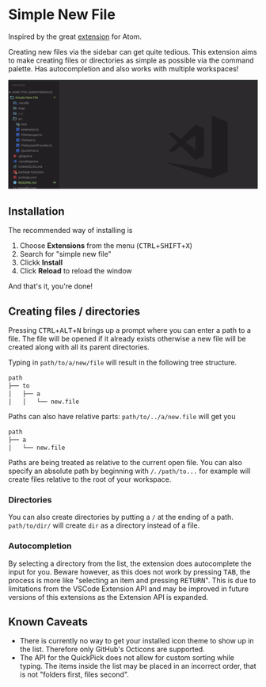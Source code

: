 # Simple New File

Inspired by the great [extension](https://github.com/Osmose/advanced-open-file) for Atom.

Creating new files via the sidebar can get quite tedious. This extension aims to make creating files or directories as simple as possible via the command palette. Has autocompletion and also works with multiple workspaces!

![Small preview of the extension](imgs/preview.gif)

## Installation

The recommended way of installing is

1. Choose **Extensions** from the menu (<kbd>CTRL</kbd>+<kbd>SHIFT</kbd>+<kbd>X</kbd>)
2. Search for "simple new file"
3. Clickk **Install**
4. Click **Reload** to reload the window

And that's it, you're done!

## Creating files / directories

Pressing <kbd>CTRL</kbd>+<kbd>ALT</kbd>+<kbd>N</kbd> brings up a prompt where you can enter a path to a file. The file will be opened if it already exists otherwise a new file will be created along with all its parent directories.

Typing in `path/to/a/new/file` will result in the following tree structure.

```
path
├── to
│   ├── a
│   │   └── new.file
```

Paths can also have relative parts: `path/to/../a/new.file` will get you
```
path
├── a
│   └── new.file
```

Paths are being treated as relative to the current open file. You can also specify an absolute path by beginning with `/`. `/path/to...` for example will create files relative to the root of your workspace.

### Directories

You can also create directories by putting a `/` at the ending of a path. `path/to/dir/` will create `dir` as a directory instead of a file.

### Autocompletion

By selecting a directory from the list, the extension does autocomplete the input for you. Beware however, as this does not work by pressing <kbd>TAB</kbd>, the process is more like "selecting an item and pressing <kbd>RETURN</kbd>". This is due to limitations from the VSCode Extension API and may be improved in future versions of this extensions as the Extension API is expanded.

## Known Caveats

- There is currently no way to get your installed icon theme to show up in the list. Therefore only GitHub's Octicons are supported.
- The API for the QuickPick does not allow for custom sorting while typing. The items inside the list may be placed in an incorrect order, that is not "folders first, files second".
